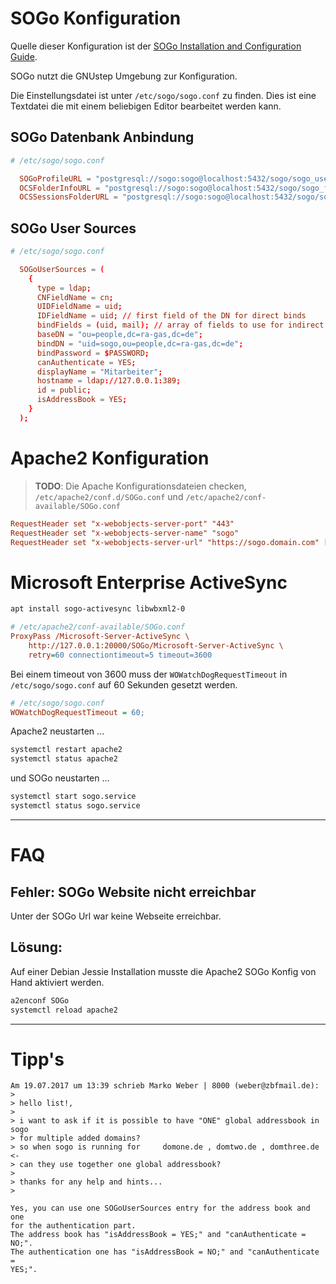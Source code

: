 # SOGo Konfiguration

Quelle dieser Konfiguration ist der [SOGo Installation and Configuration Guide][sogo-installation-guide].

SOGo nutzt die GNUstep Umgebung zur Konfiguration.

Die Einstellungsdatei ist unter `/etc/sogo/sogo.conf` zu finden. Dies ist eine Textdatei die mit einem beliebigen Editor bearbeitet werden kann.

## SOGo Datenbank Anbindung

```conf
# /etc/sogo/sogo.conf

  SOGoProfileURL = "postgresql://sogo:sogo@localhost:5432/sogo/sogo_user_profile";
  OCSFolderInfoURL = "postgresql://sogo:sogo@localhost:5432/sogo/sogo_folder_info";
  OCSSessionsFolderURL = "postgresql://sogo:sogo@localhost:5432/sogo/sogo_sessions_folder";
```

## SOGo User Sources

```conf
# /etc/sogo/sogo.conf

  SOGoUserSources = (
    {
      type = ldap;
      CNFieldName = cn;
      UIDFieldName = uid;
      IDFieldName = uid; // first field of the DN for direct binds
      bindFields = (uid, mail); // array of fields to use for indirect binds
      baseDN = "ou=people,dc=ra-gas,dc=de";
      bindDN = "uid=sogo,ou=people,dc=ra-gas,dc=de";
      bindPassword = $PASSWORD;
      canAuthenticate = YES;
      displayName = "Mitarbeiter";
      hostname = ldap://127.0.0.1:389;
      id = public;
      isAddressBook = YES;
    }
  );
```

# Apache2 Konfiguration

> **TODO**: Die Apache Konfigurationsdateien checken, `/etc/apache2/conf.d/SOGo.conf` und `/etc/apache2/conf-available/SOGo.conf`

```conf
RequestHeader set "x-webobjects-server-port" "443"
RequestHeader set "x-webobjects-server-name" "sogo"
RequestHeader set "x-webobjects-server-url" "https://sogo.domain.com" [^]
```

# Microsoft Enterprise ActiveSync

```bash
apt install sogo-activesync libwbxml2-0
```

```ini
# /etc/apache2/conf-available/SOGo.conf
ProxyPass /Microsoft-Server-ActiveSync \
	http://127.0.0.1:20000/SOGo/Microsoft-Server-ActiveSync \
	retry=60 connectiontimeout=5 timeout=3600
```

Bei einem timeout von 3600 muss der `WOWatchDogRequestTimeout` in `/etc/sogo/sogo.conf` auf 60 Sekunden gesetzt werden.

```ini
# /etc/sogo/sogo.conf
WOWatchDogRequestTimeout = 60;
```

Apache2 neustarten ...

```bash
systemctl restart apache2
systemctl status apache2
```

und SOGo neustarten ...

```bash
systemctl start sogo.service
systemctl status sogo.service
```

----

# FAQ

## Fehler: SOGo Website nicht erreichbar

Unter der SOGo Url war keine Webseite erreichbar.

## Lösung:

Auf einer Debian Jessie Installation musste die Apache2 SOGo Konfig von Hand aktiviert werden.

```bash
a2enconf SOGo
systemctl reload apache2
```


----

# Tipp's

```
Am 19.07.2017 um 13:39 schrieb Marko Weber | 8000 (weber@zbfmail.de):
>
> hello list!,
>
> i want to ask if it is possible to have "ONE" global addressbook in sogo
> for multiple added domains?
> so when sogo is running for     domone.de , domtwo.de , domthree.de <-
> can they use together one global addressbook?
>
> thanks for any help and hints...
>

Yes, you can use one SOGoUserSources entry for the address book and one
for the authentication part.
The address book has "isAddressBook = YES;" and "canAuthenticate = NO;".
The authentication one has "isAddressBook = NO;" and "canAuthenticate =
YES;".
```



[sogo-installation-guide]: https://sogo.nu/files/docs/SOGoInstallationGuide.html
